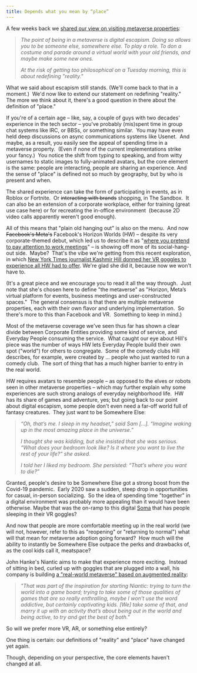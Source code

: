 ```yaml
---
title: Depends what you mean by “place”
---
```

A few weeks back we [shared our view on visiting metaverse properties](https://www.blockandmortar.xyz/newsletter/digital-escapism-case-law-pioneers-and-cant-be-evil-nft-licenses#metaverse-properties-as-digital-escapism):

> _The point of being in a metaverse is digital escapism. Doing so allows you to be someone else, somewhere else. To play a role. To don a costume and parade around a virtual world with your old friends, and maybe make some new ones._ 
> 
> _At the risk of getting too philosophical on a Tuesday morning, this is about redefining "reality."_

What we said about escapism still stands. (We'll come back to that in a moment.)  We'd now like to extend our statement on redefining "reality."  The more we think about it, there's a good question in there about the definition of "place."

If you're of a certain age – like, say, a couple of guys with two decades' experience in the tech sector – you've probably (mis)spent time in group chat systems like IRC, or BBSs, or something similar.  You may have even held deep discussions on async communications systems like Usenet.  And maybe, as a result, you easily see the appeal of spending time in a metaverse property.  (Even if none of the current implementations strike your fancy.)  You notice the shift from typing to speaking, and from witty usernames to static images to fully-animated avatars, but the core element is the same: people are interacting, people are sharing an experience. And the sense of "place" is defined not so much by geography, but by who is present and when.

The shared experience can take the form of participating in events, as in Roblox or Fortnite.  Or ~~interacting with brands~~ shopping, in The Sandbox.  It can also be an extension of a corporate workplace, either for training (great use case here) or for recreating the in-office environment  (because 2D video calls apparently weren't good enough).  

All of this means that "plain old hanging out" is also on the menu.  And now ~~Facebook's Meta's~~ Facebook's Horizon Worlds (HW) – despite its very corporate-themed debut, which led us to describe it as "[where you pretend to pay attention to work meetings](https://www.blockandmortar.xyz/newsletter/metaverse-dive-bars-edible-adverts-and-a-little-ai#so-which-one-will-be-known-as-the-dive-bar)" – is showing off more of its social-hang-out side.  Maybe?  That's the vibe we're getting from this recent exploration, in which [New York Times journalist Kashmir Hill donned her VR goggles to experience all HW had to offer](https://www.nytimes.com/2022/10/07/technology/metaverse-facebook-horizon-worlds.html). We're glad she did it, because now we won't have to.

(It's a great piece and we encourage you to read it all the way through.  Just note that she's chosen here to define "the metaverse" as "Horizon, Meta’s virtual platform for events, business meetings and user-constructed spaces."  The general consensus is that there are multiple metaverse properties, each with their own flavor and underlying implementation.  So there's more to this than Facebook and VR.  Something to keep in mind.)

Most of the metaverse coverage we've seen thus far has shown a clear divide between Corporate Entities providing some kind of service, and Everyday People consuming the service.  What caught our eye about Hill's piece was the number of ways HW lets Everyday People build their own spot ("world") for others to congregate.  Some of the comedy clubs Hill describes, for example, were created by … people who just wanted to run a comedy club.  The sort of thing that has a much higher barrier to entry in the real world.

HW requires avatars to resemble people – as opposed to the elves or robots seen in other metaverse properties – which may further explain why some experiences are such strong analogs of everyday neighborhood life.  HW has its share of games and adventure, yes; but going back to our point about digital escapism, some people don't even need a far-off world full of fantasy creatures.  They just want to be Somewhere Else:

> _“Oh, that’s me. I sleep in my headset,” said Sam \[...\]. “Imagine waking up in the most amazing place in the universe.”_
> 
> _I thought she was kidding, but she insisted that she was serious. “What does your bedroom look like? Is it where you want to live the rest of your life?” she asked._
> 
> _I told her I liked my bedroom. She persisted: “That’s where you want to die?”_

Granted, people's desire to be Somewhere Else got a strong boost from the Covid-19 pandemic.  Early 2020 saw a sudden, steep drop in opportunities for casual, in-person socializing.  So the idea of spending time "together" in a digital environment was probably more appealing than it would have been otherwise. Maybe that was the on-ramp to this digital [Soma](https://en.wikipedia.org/wiki/Brave_New_World) that has people sleeping in their VR goggles?

And now that people are more comfortable meeting up in the real world (we will not, however, refer to this as "reopening" or "returning to normal") what will that mean for metaverse adoption going forward?  How much will the ability to instantly be Somewhere Else outpace the perks and drawbacks of, as the cool kids call it, meatspace?

John Hanke's Niantic aims to make that experience more exciting.  Instead of sitting in bed, curled up with goggles that are plugged into a wall, his company is building [a "real-world metaverse" based on augmented reality](https://www.thetimes.co.uk/article/bf115458-4675-11ed-8885-043c27446b97): 

> _"That was part of the inspiration for starting Niantic: trying to turn the world into a game board; trying to take some of those qualities of games that are so really enthralling, maybe I won’t use the word addictive, but certainly captivating kids. \[We\] take some of that, and marry it up with an activity that’s about being out in the world and being active, to try and get the best of both."_

So will we prefer more VR, AR, or something else entirely?

One thing is certain: our definitions of "reality" and "place" have changed yet again.

Though, depending on your perspective, the core elements haven't changed at all.
